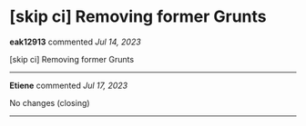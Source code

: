 # [skip ci] Removing former Grunts

**eak12913** commented *Jul 14, 2023*

[skip ci] Removing former Grunts
<br />
***


**Etiene** commented *Jul 17, 2023*

No changes (closing)
***

